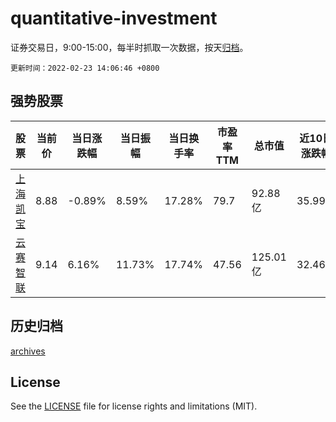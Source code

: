 # quantitative-investment

证券交易日，9:00-15:00，每半时抓取一次数据，按天[归档](archives)。

`更新时间：2022-02-23 14:06:46 +0800`

## 强势股票

|股票|当前价|当日涨跌幅|当日振幅|当日换手率|市盈率TTM|总市值|近10日涨跌幅|
|----|----|----|----|----|----|----|----|
|[上海凯宝](https://xueqiu.com/S/SZ300039)|8.88|-0.89%|8.59%|17.28%|79.7|92.88亿|35.99%|
|[云赛智联](https://xueqiu.com/S/SH600602)|9.14|6.16%|11.73%|17.74%|47.56|125.01亿|32.46%|

## 历史归档

[archives](archives)

## License

See the [LICENSE](LICENSE) file for license rights and limitations (MIT).